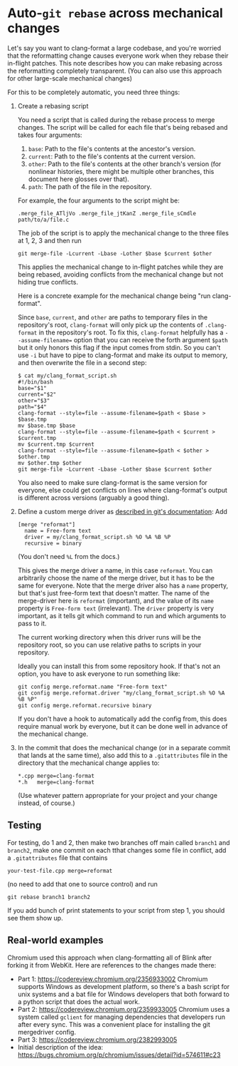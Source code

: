 Auto-`git rebase` across mechanical changes
===========================================

Let's say you want to clang-format a large codebase, and you're worried that
the reformatting change causes everyone work when they rebase their in-flight
patches. This note describes how you can make rebasing across the reformatting
completely transparent. (You can also use this approach for other large-scale
mechanical changes)

For this to be completely automatic, you need three things:

1. Create a rebasing script

   You need a script that is called during the rebase process to merge changes.
   The script will be called for each file that's being rebased and takes four
   arguments:

   1. `base`: Path to the file's contents at the ancestor's version.
   2. `current`: Path to the file's contents at the current version.
   3. `other`: Path to the file's contents at the other branch's
      version (for nonlinear histories, there might be multiple other branches,
      this document here glosses over that).
   4. `path`: The path of the file in the repository.

   For example, the four arguments to the script might be:

       .merge_file_ATljVo .merge_file_jtKanZ .merge_file_sCmdle path/to/a/file.c

   The job of the script is to apply the mechanical change to the three files
   at 1, 2, 3 and then run

       git merge-file -Lcurrent -Lbase -Lother $base $current $other

   This applies the mechanical change to in-flight patches while they are being
   rebased, avoiding conflicts from the mechanical change but not hiding true
   conflicts.

   Here is a concrete example for the mechanical change being "run
   clang-format".

   Since `base`, `current`, and `other` are paths to temporary files in the
   repository's root, `clang-format` will only pick up the contents of
   `.clang-format` in the repository's root.  To fix this, `clang-format`
   helpfully has a `--assume-filename=` option that you can receive
   the forth argument `$path` but it only honors this flag if the input
   comes from stdin. So you can't use `-i` but have to pipe to clang-format and
   make its output to memory, and then overwrite the file in a second step:

       $ cat my/clang_format_script.sh
       #!/bin/bash
       base="$1"
       current="$2"
       other="$3"
       path="$4"
       clang-format --style=file --assume-filename=$path < $base > $base.tmp
       mv $base.tmp $base
       clang-format --style=file --assume-filename=$path < $current > $current.tmp
       mv $current.tmp $current
       clang-format --style=file --assume-filename=$path < $other > $other.tmp
       mv $other.tmp $other
       git merge-file -Lcurrent -Lbase -Lother $base $current $other

   You also need to make sure clang-format is the same version for everyone,
   else could get conflicts on lines where clang-format's output is different
   across versions (arguably a good thing).

2. Define a custom merge driver as [described in git's documentation](
   https://git-scm.com/docs/gitattributes#_defining_a_custom_merge_driver): Add

       [merge "reformat"]
         name = Free-form text
         driver = my/clang_format_script.sh %O %A %B %P
         recursive = binary

   (You don't need `%L` from the docs.)

   This gives the merge driver a name, in this case `reformat`.  You can
   arbitrarily choose the name of the merge driver, but it has to be the same
   for everyone. Note that the merge driver also has a `name` property, but
   that's just free-form text that doesn't matter.  The name of the
   merge-driver here is `reformat` (important), and the value of its `name`
   property is `Free-form text` (irrelevant). The `driver` property is very
   important, as it tells git which command to run and which arguments to pass
   to it.

   The current working directory when this driver runs will be the repository
   root, so you can use relative paths to scripts in your repository.

   Ideally you can install this from some repository hook. If that's not an
   option, you have to ask everyone to run something like:

       git config merge.reformat.name "Free-form text"
       git config merge.reformat.driver "my/clang_format_script.sh %O %A %B %P"
       git config merge.reformat.recursive binary

   If you don't have a hook to automatically add the config from, this does
   require manual work by everyone, but it can be done well in advance of the
   mechanical change.

3. In the commit that does the mechanical change (or in a separate commit that
   lands at the same time), also add this to a `.gitattributes` file in the
   directory that the mechanical change applies to:

       *.cpp merge=clang-format
       *.h   merge=clang-format

   (Use whatever pattern appropriate for your project and your change instead,
   of course.)

Testing
-------

For testing, do 1 and 2, then make two branches off main called `branch1` and
`branch2`, make one commit on each tthat changes some file in conflict, add a
`.gitattributes` file that contains

    your-test-file.cpp merge=reformat

(no need to add that one to source control) and run

    git rebase branch1 branch2

If you add bunch of print statements to your script from step 1, you should see
them show up.

Real-world examples
-------------------

Chromium used this approach when clang-formatting all of Blink after forking it
from WebKit. Here are references to the changes made there:

* Part 1: <https://codereview.chromium.org/2356933002> Chromium supports Windows
  as development platform, so there's a bash script for unix systems and a bat
  file for Windows developers that both forward to a python script that does
  the actual work.
* Part 2: <https://codereview.chromium.org/2359933005> Chromium uses a system
  called `gclient` for managing dependencies that developers run after every
  sync. This was a convenient place for installing the git mergedriver config.
* Part 3: <https://codereview.chromium.org/2382993005>
* Initial description of the idea: <https://bugs.chromium.org/p/chromium/issues/detail?id=574611#c23>
